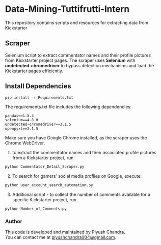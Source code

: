 # Data-Mining-Tuttifrutti-Intern
This repository contains scripts and resources for extracting data from Kickstarter

## Scraper
Selenium script to extract commentator names and their profile pictures from Kickstarter project pages. The scraper uses **Selenium** with **undetected-chromedriver** to bypass detection mechanisms and load the Kickstarter pages efficiently.

## Install Dependencies
```bash
pip install -r Requirements.txt
```
The requirements.txt file includes the following dependencies:
```
pandas==1.5.3
selenium==4.8.0
undetected-chromedriver==3.1.5
openpyxl==3.1.5
```
Make sure you have Google Chrome installed, as the scraper uses the Chrome WebDriver.

1. to extract the commentator names and their associated profile pictures from a Kickstarter project, run:
```bash
python Commentator_Detail_Scraper.py
```
2. To search for gamers' social media profiles on Google, execute:
```bash
python user_account_search_automation.py
```  
3. Additional script - to collect the number of comments available for a specific Kickstarter project, run
```bash
python Number_of_Comments.py
```
   
### Author

This code is developed and maintained by Piyush Chandra.  
You can contact me at piyushchandra004@gmail.com.
